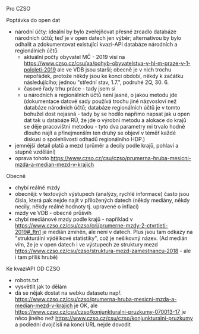 Pro CZSO

Poptávka do open dat
- národní účty: ideální by bylo zveřejňovat přesné zrcadlo databáze národních účtů; teď je v open datech jen výběr; alternativou by bylo odhalit a zdokumentovat existující kvazi-API databáze národních a regionálních účtů
  - aktuální počty obyvatel MČ - 2019 visí na https://www.czso.cz/csu/xa/pohyb-obyvatelstva-v-hl-m-praze-v-1-pololeti-2019 ale ve VDB jsou starší; obecně je v nich trochu nepořádek, protože někdy jsou ke konci období, někdy k začátku následujícího; jednou "střední stav, 1.7.", podruhé 2Q, 30. 6.
  - časové řady trhu práce - tady jsem si
  - u národních a regionálních účtů není jasné, o jakou metodu jde (dokumentace datové sady používá trochu jiné názvosloví než databáze národních účtů; databáze regionálních účtů je v tomto bohužel dost nejasná - tady by se hodilo napřímo napsat jak u open dat tak u databáze RÚ, že jde o výrobní metodu a alokace do krajů se děje pracovištní metodou - tyto dva parametry mi trvalo hodně dlouho najít a přinejmenším ten druhý se objeví v téměř každé diskusi o spolehlivosti odhadů regionálního HDP.)
- jemnější detail platů a mezd (průměr a decily podle krajů, pohlaví a stupně vzdělání)
- oprava tohoto https://www.czso.cz/csu/czso/prumerna-hruba-mesicni-mzda-a-median-mezd-v-krajich

Obecně
- chybí reálné mzdy
- obecněji: v textových výstupech (analýzy, rychlé informace) často jsou čísla, která pak nejde najít v přiložených datech (někdy mediány, někdy necily, někdy reálné hodnoty tj. upravené o inflaci)
- mzdy ve VDB - obecně průšvih
- chybí mediánové mzdy podle krajů - například v https://www.czso.cz/csu/czso/cri/prumerne-mzdy-2-ctvrtleti-2019#_ftn1 je medián zmíněn, ale není v datech. Plus jsou tam odkazy na "strukturální výdělkové statistiky", což je nešikovný název. (Ad medián vím, že je v open datech i ve výstupech ze struktury mezd https://www.czso.cz/csu/czso/struktura-mezd-zamestnancu-2018 - ale i tam příliš hrubě)

Ke kvaziAPI OD CZSO
- robots.txt
- vysvětlit jak to dělám
- dá se nějak dostat na webku datasetu např. https://www.czso.cz/csu/czso/prumerna-hruba-mesicni-mzda-a-median-mezd-v-krajich je OK, ale https://www.czso.cz/csu/czso/konjunkturalni-pruzkumy-070013-17 je něco jiného než https://www.czso.cz/csu/czso/konjunkturalni-pruzkumy a podlední dvojčíslí na konci URL nejde dovodit 
